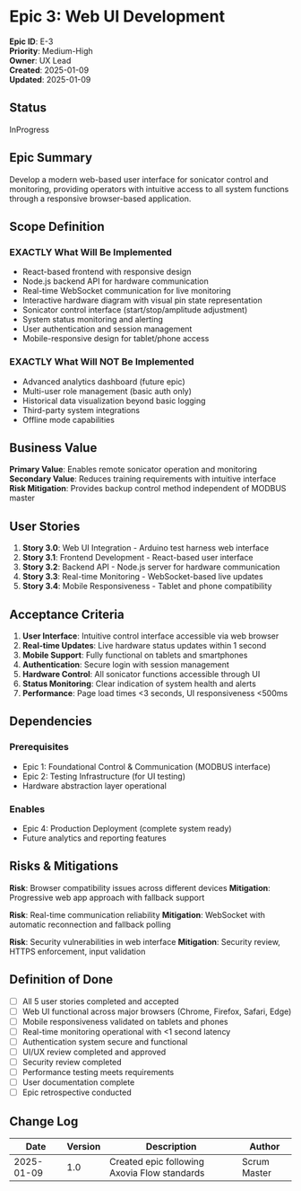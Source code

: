 # Epic 3: Web UI Development

**Epic ID**: E-3  
**Priority**: Medium-High  
**Owner**: UX Lead  
**Created**: 2025-01-09  
**Updated**: 2025-01-09  

## Status

InProgress

## Epic Summary

Develop a modern web-based user interface for sonicator control and monitoring, providing operators with intuitive access to all system functions through a responsive browser-based application.

## Scope Definition

### EXACTLY What Will Be Implemented

- React-based frontend with responsive design
- Node.js backend API for hardware communication
- Real-time WebSocket communication for live monitoring
- Interactive hardware diagram with visual pin state representation
- Sonicator control interface (start/stop/amplitude adjustment)
- System status monitoring and alerting
- User authentication and session management
- Mobile-responsive design for tablet/phone access

### EXACTLY What Will NOT Be Implemented

- Advanced analytics dashboard (future epic)
- Multi-user role management (basic auth only)
- Historical data visualization beyond basic logging
- Third-party system integrations
- Offline mode capabilities

## Business Value

**Primary Value**: Enables remote sonicator operation and monitoring
**Secondary Value**: Reduces training requirements with intuitive interface
**Risk Mitigation**: Provides backup control method independent of MODBUS master

## User Stories

1. **Story 3.0**: Web UI Integration - Arduino test harness web interface
2. **Story 3.1**: Frontend Development - React-based user interface
3. **Story 3.2**: Backend API - Node.js server for hardware communication
4. **Story 3.3**: Real-time Monitoring - WebSocket-based live updates
5. **Story 3.4**: Mobile Responsiveness - Tablet and phone compatibility

## Acceptance Criteria

1. **User Interface**: Intuitive control interface accessible via web browser
2. **Real-time Updates**: Live hardware status updates within 1 second
3. **Mobile Support**: Fully functional on tablets and smartphones
4. **Authentication**: Secure login with session management
5. **Hardware Control**: All sonicator functions accessible through UI
6. **Status Monitoring**: Clear indication of system health and alerts
7. **Performance**: Page load times <3 seconds, UI responsiveness <500ms

## Dependencies

### Prerequisites
- Epic 1: Foundational Control & Communication (MODBUS interface)
- Epic 2: Testing Infrastructure (for UI testing)
- Hardware abstraction layer operational

### Enables
- Epic 4: Production Deployment (complete system ready)
- Future analytics and reporting features

## Risks & Mitigations

**Risk**: Browser compatibility issues across different devices
**Mitigation**: Progressive web app approach with fallback support

**Risk**: Real-time communication reliability
**Mitigation**: WebSocket with automatic reconnection and fallback polling

**Risk**: Security vulnerabilities in web interface
**Mitigation**: Security review, HTTPS enforcement, input validation

## Definition of Done

- [ ] All 5 user stories completed and accepted
- [ ] Web UI functional across major browsers (Chrome, Firefox, Safari, Edge)
- [ ] Mobile responsiveness validated on tablets and phones
- [ ] Real-time monitoring operational with <1 second latency
- [ ] Authentication system secure and functional
- [ ] UI/UX review completed and approved
- [ ] Security review completed
- [ ] Performance testing meets requirements
- [ ] User documentation complete
- [ ] Epic retrospective conducted

## Change Log

| Date | Version | Description | Author |
|------|---------|-------------|--------|
| 2025-01-09 | 1.0 | Created epic following Axovia Flow standards | Scrum Master |
